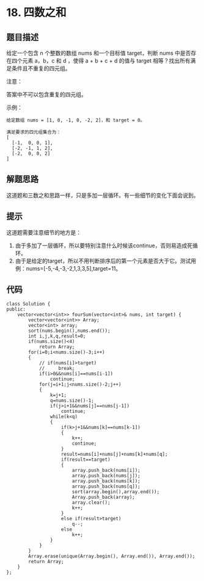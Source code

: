 ﻿# 18. 四数之和

## 题目描述
给定一个包含 n 个整数的数组 nums 和一个目标值 target，判断 nums 中是否存在四个元素 a，b，c 和 d ，使得 a + b + c + d 的值与 target 相等？找出所有满足条件且不重复的四元组。	
	
注意：	

答案中不可以包含重复的四元组。
	
示例：

```
给定数组 nums = [1, 0, -1, 0, -2, 2]，和 target = 0。

满足要求的四元组集合为：
[
  [-1,  0, 0, 1],
  [-2, -1, 1, 2],
  [-2,  0, 0, 2]
]
```
## 解题思路
这道题和三数之和思路一样，只是多加一层循环。有一些细节的变化下面会说到。

## 提示
这道题需要注意细节的地方是：	
1. 由于多加了一层循环，所以要特别注意什么时候该continue，否则易造成死循环。	
2. 由于是给定的target，所以不用判断排序后的第一个元素是否大于它。测试用例：nums=[-5,-4,-3,-2,1,3,3,5],target=11。		

## 代码
```
class Solution {
public:
    vector<vector<int>> fourSum(vector<int>& nums, int target) {
        vector<vector<int>> Array;
        vector<int> array;
        sort(nums.begin(),nums.end());
        int i,j,k,q,result=0;
        if(nums.size()<4)
            return Array;
        for(i=0;i<nums.size()-3;i++)
        {
            // if(nums[i]>target)
            //     break;
            if(i>0&&nums[i]==nums[i-1])
                continue;
            for(j=i+1;j<nums.size()-2;j++)
            {
                k=j+1;
                q=nums.size()-1;
                if(j>i+1&&nums[j]==nums[j-1])
                    continue;
                while(k<q)
                {
                    if(k>j+1&&nums[k]==nums[k-1])
                    {
                        k++;
                        continue;
                    }
                    result=nums[i]+nums[j]+nums[k]+nums[q];
                    if(result==target)
                    {
                        array.push_back(nums[i]);
                        array.push_back(nums[j]);
                        array.push_back(nums[k]);
                        array.push_back(nums[q]);
                        sort(array.begin(),array.end());
                        Array.push_back(array);
                        array.clear();
                        k++;
                    }
                    else if(result>target)
                        q--;
                    else
                        k++;
                }
            }
        }
        Array.erase(unique(Array.begin(), Array.end()), Array.end());
        return Array;
    }
};
```